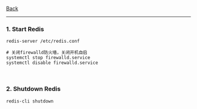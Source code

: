 [Back](README.md)

<hr>

### 1. Start Redis
```
redis-server /etc/redis.conf

# 关闭firewalld防火墙，关闭开机自启
systemctl stop firewalld.service
systemctl disable firewalld.service
```

&nbsp;

### 2. Shutdown Redis
```
redis-cli shutdown
```
